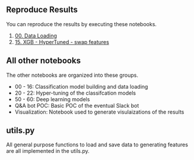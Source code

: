 ## Reproduce Results

You can reproduce the results by executing these notebooks.

1. [00. Data Loading](00.%20Data%20Loading.ipynb)
2. [15. XGB - HyperTuned - swap features](15.%20XGB%20-%20HyperTuned%20-%20swap%20features.ipynb)

## All other notebooks

The other notebooks are organized into these groups.

* 00 - 16: Classification model building and data loading
* 20 - 22: Hyper-tuning of the classifcation models
* 50 - 60: Deep learning models
* Q&A bot POC: Basic POC of the eventual Slack bot
* Visualization: Notebook used to generate visulaizations of the results

## utils.py

All general purpose functions to load and save data to generating features are all implemented in the utils.py. 
